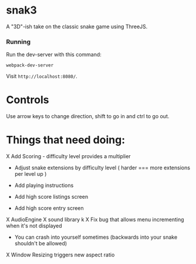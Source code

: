 # snak3 #

A "3D"-ish take on the classic snake game using ThreeJS.

### Running ###

Run the dev-server with this command:

`webpack-dev-server`

Visit `http://localhost:8080/`.

# Controls

Use arrow keys to change direction, shift to go in and ctrl to go out.

# Things that need doing: #

X Add Scoring
	- difficulty level provides a multiplier

- Adjust snake extensions by difficulty level ( harder === more extensions per level up )

- Add playing instructions

- Add high score listings screen

- Add high score entry screen

X AudioEngine
  X sound library
k
X Fix bug that allows menu incrementing when it's not displayed

- You can crash into yourself sometimes (backwards into your snake shouldn't be allowed)

X Window Resizing triggers new aspect ratio
